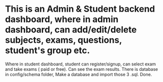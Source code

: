 # This is an Admin & Student backend dashboard, where in admin dashboard, can add/edit/delete subjects, exams, questions, student's group etc.
Where in student dashboard, student can register/signup, can select exam and take exams ( paid or free). Can see the exam results. 
There is database in config/schema folder, Make a database and import those 3 .sql. 
Done.
